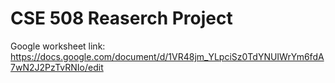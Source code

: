 # CSE 508 Reaserch Project
Google worksheet link: https://docs.google.com/document/d/1VR48jm_YLpciSz0TdYNUIWrYm6fdA7wN2J2PzTvRNIo/edit
